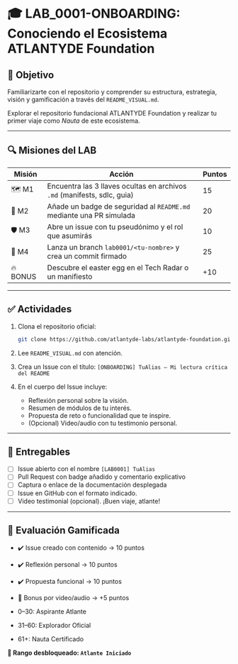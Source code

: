 <!--
Path: labs/LAB_0001.md
Autor: ATLANTYDE Founders Team
Última modificación: 2025-04-23
-->

# 🎓 LAB_0001-ONBOARDING: Conociendo el Ecosistema ATLANTYDE Foundation

## 🎯 Objetivo

Familiarizarte con el repositorio y comprender su estructura, estrategia, visión y gamificación a través del `README_VISUAL.md`.

Explorar el repositorio fundacional ATLANTYDE Foundation y realizar tu primer viaje como *Nauta* de este ecosistema.

---

## 🔍 Misiones del LAB

| Misión | Acción | Puntos |
|--------|--------|--------|
| 🗺️ M1  | Encuentra las 3 llaves ocultas en archivos `.md` (manifests, sdlc, guia) | 15 |
| 🧭 M2  | Añade un badge de seguridad al `README.md` mediante una PR simulada | 20 |
| 🛡️ M3  | Abre un issue con tu pseudónimo y el rol que asumirás | 10 |
| 🔄 M4  | Lanza un branch `lab0001/<tu-nombre>` y crea un commit firmado | 25 |
| 🔥 BONUS | Descubre el easter egg en el Tech Radar o un manifiesto | +10 |

---

## ✅ Actividades

1. Clona el repositorio oficial:

   ```bash
   git clone https://github.com/atlantyde-labs/atlantyde-foundation.git
   ```

2. Lee `README_VISUAL.md` con atención.
3. Crea un Issue con el título: `[ONBOARDING] TuAlias – Mi lectura crítica del README`
4. En el cuerpo del Issue incluye:
   - Reflexión personal sobre la visión.
   - Resumen de módulos de tu interés.
   - Propuesta de reto o funcionalidad que te inspire.
   - (Opcional) Video/audio con tu testimonio personal.

---

## 🏁 Entregables

- [ ] Issue abierto con el nombre `[LAB0001] TuAlias`
- [ ] Pull Request con badge añadido y comentario explicativo
- [ ] Captura o enlace de la documentación desplegada
- [ ] Issue en GitHub con el formato indicado.
- [ ] Video testimonial (opcional).
¡Buen viaje, atlante!

---

## 🧠 Evaluación Gamificada

- ✔️ Issue creado con contenido → 10 puntos
- ✔️ Reflexión personal → 10 puntos
- ✔️ Propuesta funcional → 10 puntos
- 🎁 Bonus por video/audio → +5 puntos

- 0–30: Aspirante Atlante
- 31–60: Explorador Oficial
- 61+: Nauta Certificado

**🏅 Rango desbloqueado: `Atlante Iniciado`**

